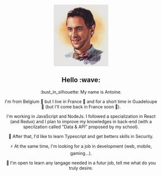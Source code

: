 <main align="center" style="display:flex flex-direction:row justify-content:space-between">
  <img src="https://github.com/antoinelefrancq/antoinelefrancq/blob/main/img/picture_catonized.jpeg" alt="Antoine Lefrancq" height="200"/>
  <section style="display:block">
    <h1>Hello :wave: </h1>
    <p>:bust_in_silhouette: My name is Antoine.</p>
    <p> I'm from Belgium 🍟 but I live in France 🍷 and for a short time in Guadeloupe 🥥 (but I'll come back in France soon 🥖).</p>
    <p>I'm working in JavaScript and NodeJs. I followed a specialization in React (and Redux) and I plan to improve my knowledges in back-end (with a specilzation called "Data &  API" proposed by my school).</p>
    <p>🌱 After that, I'd like to learn Typescript and get betters skills in Security.</p>
    <p>⚡ At the same time, I'm looking for a job in development (web, mobile, gaming...).</p>
   <p>💬 I'm open to learn any langage needed in a futur job, tell me what do you truly desire. </p> 
  </section>
</p>
